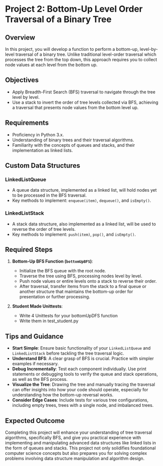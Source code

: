 # Project 2: Bottom-Up Level Order Traversal of a Binary Tree

## Overview
In this project, you will develop a function to perform a bottom-up, level-by-level traversal of a binary tree. Unlike traditional level-order traversal which processes the tree from the top down, this approach requires you to collect node values at each level from the bottom up.

## Objectives

- Apply Breadth-First Search (BFS) traversal to navigate through the tree level by level.
- Use a stack to invert the order of tree levels collected via BFS, achieving a traversal that presents node values from the bottom level up.

## Requirements

- Proficiency in Python 3.x.
- Understanding of binary trees and their traversal algorithms.
- Familiarity with the concepts of queues and stacks, and their implementation as linked lists.

## Custom Data Structures

### LinkedListQueue

- A queue data structure, implemented as a linked list, will hold nodes yet to be processed in the BFS traversal.
- Key methods to implement: `enqueue(item)`, `dequeue()`, and `isEmpty()`.

### LinkedListStack

- A stack data structure, also implemented as a linked list, will be used to reverse the order of tree levels.
- Key methods to implement: `push(item)`, `pop()`, and `isEmpty()`.

## Required Steps

1. **Bottom-Up BFS Function (`bottomUpBFS`)**:
    - Initialize the BFS queue with the root node.
    - Traverse the tree using BFS, processing nodes level by level.
    - Push node values or entire levels onto a stack to reverse their order.
    - After traversal, transfer items from the stack to a final queue or another structure that maintains the bottom-up order for presentation or further processing.

2. **Student Made Unittests**:
    - Write 4 Unittests for your bottomUpDFS function
    - Write them in test_student.py

## Tips and Guidance

- **Start Simple**: Ensure basic functionality of your `LinkedListQueue` and `LinkedListStack` before tackling the tree traversal logic.
- **Understand BFS**: A clear grasp of BFS is crucial. Practice with simpler examples if necessary.
- **Debug Incrementally**: Test each component individually. Use print statements or debugging tools to verify the queue and stack operations, as well as the BFS process.
- **Visualize the Tree**: Drawing the tree and manually tracing the traversal can offer insights into how your code should operate, especially for understanding how the bottom-up reversal works.
- **Consider Edge Cases**: Include tests for various tree configurations, including empty trees, trees with a single node, and imbalanced trees.

## Expected Outcome

Completing this project will enhance your understanding of tree traversal algorithms, specifically BFS, and give you practical experience with implementing and manipulating advanced data structures like linked lists in the form of queues and stacks. This project not only solidifies foundational computer science concepts but also prepares you for solving complex problems involving data structure manipulation and algorithm design.